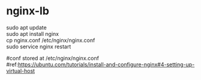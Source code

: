 # nginx-lb

sudo apt update <br />
sudo apt install nginx <br />
cp nginx.conf /etc/nginx/nginx.conf <br />
sudo service nginx restart <br />

#conf stored at /etc/nginx/nginx.conf <br />
#ref:https://ubuntu.com/tutorials/install-and-configure-nginx#4-setting-up-virtual-host


